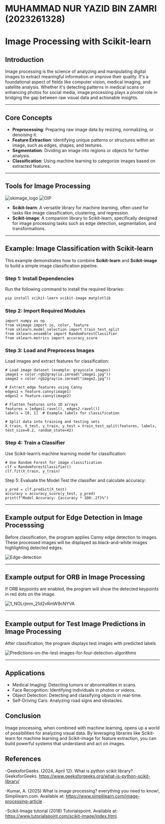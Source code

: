 # MUHAMMAD NUR YAZID BIN ZAMRI (2023261328)
# Image Processing with Scikit-learn

## Introduction
Image processing is the science of analyzing and manipulating digital images to extract meaningful information or improve their quality. It's a foundational aspect of fields like computer vision, medical imaging, and satellite analysis. Whether it's detecting patterns in medical scans or enhancing photos for social media, image processing plays a pivotal role in bridging the gap between raw visual data and actionable insights.

---

## Core Concepts
- **Preprocessing**: Preparing raw image data by resizing, normalizing, or denoising it.
- **Feature Extraction**: Identifying unique patterns or structures within an image, such as edges, shapes, and textures.
- **Segmentation**: Dividing an image into regions or objects for further analysis.
- **Classification**: Using machine learning to categorize images based on extracted features.

---

## Tools for Image Processing

![skimage_logo](https://github.com/user-attachments/assets/ed901153-6e46-428e-bb90-8a158e62ca33) ![OIP](https://github.com/user-attachments/assets/16367e7e-91f0-4f6f-b6d8-de14bdb1c051)

- **Scikit-learn**: A versatile library for machine learning, often used for tasks like image classification, clustering, and regression.
- **Scikit-image**: A companion library to Scikit-learn, specifically designed for image processing tasks such as edge detection, segmentation, and transformations.

---

## Example: Image Classification with Scikit-learn
This example demonstrates how to combine **Scikit-learn** and **Scikit-image** to build a simple image classification pipeline.

### Step 1: Install Dependencies
Run the following command to install the required libraries:
```bash
pip install scikit-learn scikit-image matplotlib
```
### Step 2: Import Required Modules
```
import numpy as np
from skimage import io, color, feature
from sklearn.model_selection import train_test_split
from sklearn.ensemble import RandomForestClassifier
from sklearn.metrics import accuracy_score 
```
### Step 3: Load and Preprocess Images 
Load images and extract features for classification:
```
# Load image dataset (example: grayscale images)
image1 = color.rgb2gray(io.imread("image1.jpg"))
image2 = color.rgb2gray(io.imread("image2.jpg"))

# Extract edge features using Canny
edges1 = feature.canny(image1)
edges2 = feature.canny(image2)

# Flatten features into 1D arrays
features = [edges1.ravel(), edges2.ravel()]
labels = [0, 1]  # Example labels for classification

# Split data into training and testing sets
X_train, X_test, y_train, y_test = train_test_split(features, labels, test_size=0.2, random_state=42)
```
### Step 4: Train a Classifier
Use Scikit-learn’s machine learning model for classification:
```
# Use Random Forest for image classification
clf = RandomForestClassifier()
clf.fit(X_train, y_train)
```
Step 5: Evaluate the Model
Test the classifier and calculate accuracy:
```
y_pred = clf.predict(X_test)
accuracy = accuracy_score(y_test, y_pred)
print(f"Model Accuracy: {accuracy * 100:.2f}%")
```
---
## **Example output for Edge Detection in Image Processsing**

Before classification, the program applies Canny edge detection to images. These processed images will be displayed as black-and-white images highlighting detected edges.

![Edge-detection](https://github.com/user-attachments/assets/6853f55a-037b-4a53-accb-594e45ebaeef)

---
## **Example output for ORB in Image Processing**

If ORB keypoints are enabled, the program will show the detected keypoints in red dots on the image.

![1_NOLrjmm_21d2vRmW9cNYVA](https://github.com/user-attachments/assets/71dea59e-4a03-4da9-8b2b-900790164453)

---
## **Example output for Test Image Predictions in Image Processing**

After classification, the program displays test images with predicted labels

![Predictions-on-the-test-images-for-four-detection-algorithms](https://github.com/user-attachments/assets/8aec1c0d-4b8f-4a59-a6a2-81f0e54dd2b3)

---
## Applications
- Medical Imaging: Detecting tumors or abnormalities in scans.
- Face Recognition: Identifying individuals in photos or videos.
- Object Detection: Detecting and classifying objects in real-time.
- Self-Driving Cars: Analyzing road signs and obstacles.


## Conclusion
Image processing, when combined with machine learning, opens up a world of possibilities for analyzing visual data. By leveraging libraries like Scikit-learn for machine learning and Scikit-image for feature extraction, you can build powerful systems that understand and act on images.

## References

-GeeksforGeeks. (2024, April 12). What is python scikit library? GeeksforGeeks. https://www.geeksforgeeks.org/what-is-python-scikit-library/

-Kumar, A. (2025) What is image processing? everything you need to know!, Simplilearn.com. Available at: https://www.simplilearn.com/image-processing-article . 

-Scikit-Image tutorial (2018) Tutorialspoint. Available at: https://www.tutorialspoint.com/scikit-image/index.html. 





